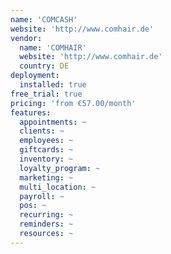 ```yaml
---
name: 'COMCASH'
website: 'http://www.comhair.de'
vendor:
  name: 'COMHAIR'
  website: 'http://www.comhair.de'
  country: DE
deployment:
  installed: true
free_trial: true
pricing: 'from €57.00/month'
features:
  appointments: ~
  clients: ~
  employees: ~
  giftcards: ~
  inventory: ~
  loyalty_program: ~
  marketing: ~
  multi_location: ~
  payroll: ~
  pos: ~
  recurring: ~
  reminders: ~
  resources: ~
---
```

